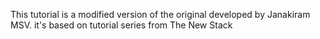 This tutorial is a modified version of the original developed by Janakiram MSV. it's based on tutorial series from The New Stack